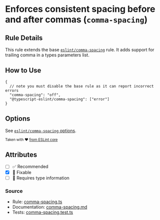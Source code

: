 # Enforces consistent spacing before and after commas (`comma-spacing`)

## Rule Details

This rule extends the base [`eslint/comma-spacing`](https://eslint.org/docs/rules/comma-spacing) rule.
It adds support for trailing comma in a types parameters list.

## How to Use

```jsonc
{
  // note you must disable the base rule as it can report incorrect errors
  "comma-spacing": "off",
  "@typescript-eslint/comma-spacing": ["error"]
}
```

## Options

See [`eslint/comma-spacing` options](https://eslint.org/docs/rules/comma-spacing#options).

<sup>

Taken with ❤️ [from ESLint core](https://github.com/eslint/eslint/blob/main/docs/rules/comma-spacing.md)

</sup>

## Attributes

- [ ] ✅ Recommended
- [x] 🔧 Fixable
- [ ] 💭 Requires type information

### Source

- Rule: [comma-spacing.ts](https://github.com/typescript-eslint/typescript-eslint/blob/main/packages/eslint-plugin/src/rules/comma-spacing.ts)
- Documentation: [comma-spacing.md](https://github.com/typescript-eslint/typescript-eslint/blob/main/packages/eslint-plugin/docs/rules/comma-spacing.md)
- Tests: [comma-spacing.test.ts](https://github.com/typescript-eslint/typescript-eslint/blob/main/packages/eslint-plugin/tests/rules/comma-spacing.test.ts)
